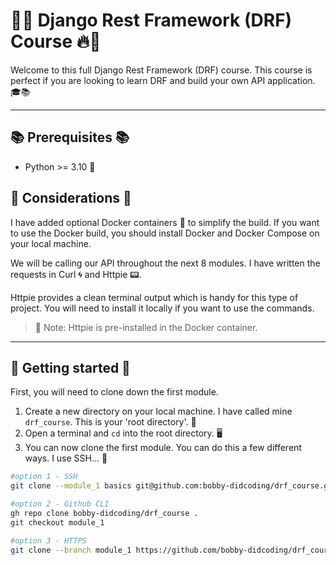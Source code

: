 # 🚀🔥 Django Rest Framework (DRF) Course 🔥🚀

Welcome to this full Django Rest Framework (DRF) course. This course is perfect if you are looking to learn DRF and build your own API application. 🎓📚

---

## 📚 Prerequisites 📚

- Python >= 3.10 🐍

## 📝 Considerations 📝

I have added optional Docker containers 🐳 to simplify the build. If you want to use the Docker build, you should install Docker and Docker Compose on your local machine.

We will be calling our API throughout the next 8 modules. I have written the requests in Curl 🌀 and Httpie 📟.

Httpie provides a clean terminal output which is handy for this type of project. You will need to install it locally if you want to use the commands.

> 📌 Note: Httpie is pre-installed in the Docker container.

---

## 🎯 Getting started 🎯

First, you will need to clone down the first module.

1. Create a new directory on your local machine. I have called mine `drf_course`. This is your 'root directory'. 📁
2. Open a terminal and `cd` into the root directory. 🖥️
3. You can now clone the first module. You can do this a few different ways. I use SSH... 🔑

```bash
#option 1 - SSH
git clone --module_1 basics git@github.com:bobby-didcoding/drf_course.git .

#option 2 - Github CLI
gh repo clone bobby-didcoding/drf_course .
git checkout module_1

#option 3 - HTTPS
git clone --branch module_1 https://github.com/bobby-didcoding/drf_course.git .
